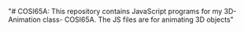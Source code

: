 "# COSI65A: This repository contains JavaScript programs for my 3D-Animation class- COSI65A. The JS files are for animating 3D objects" 

